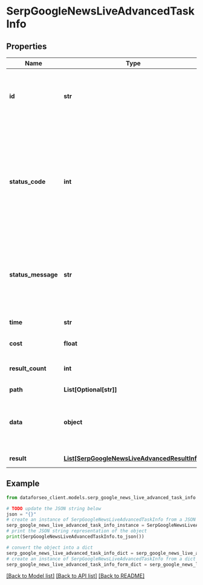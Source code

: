 # SerpGoogleNewsLiveAdvancedTaskInfo


## Properties

Name | Type | Description | Notes
------------ | ------------- | ------------- | -------------
**id** | **str** | task identifier unique task identifier in our system in the UUID format | [optional] 
**status_code** | **int** | status code of the task generated by DataForSEO, can be within the following range: 10000-60000 you can find the full list of the response codes here | [optional] 
**status_message** | **str** | informational message of the task you can find the full list of general informational messages here | [optional] 
**time** | **str** | execution time, seconds | [optional] 
**cost** | **float** | total tasks cost, USD | [optional] 
**result_count** | **int** | number of elements in the result array | [optional] 
**path** | **List[Optional[str]]** | URL path | [optional] 
**data** | **object** | contains the same parameters that you specified in the POST request | [optional] 
**result** | [**List[SerpGoogleNewsLiveAdvancedResultInfo]**](SerpGoogleNewsLiveAdvancedResultInfo.md) | array of results | [optional] 

## Example

```python
from dataforseo_client.models.serp_google_news_live_advanced_task_info import SerpGoogleNewsLiveAdvancedTaskInfo

# TODO update the JSON string below
json = "{}"
# create an instance of SerpGoogleNewsLiveAdvancedTaskInfo from a JSON string
serp_google_news_live_advanced_task_info_instance = SerpGoogleNewsLiveAdvancedTaskInfo.from_json(json)
# print the JSON string representation of the object
print(SerpGoogleNewsLiveAdvancedTaskInfo.to_json())

# convert the object into a dict
serp_google_news_live_advanced_task_info_dict = serp_google_news_live_advanced_task_info_instance.to_dict()
# create an instance of SerpGoogleNewsLiveAdvancedTaskInfo from a dict
serp_google_news_live_advanced_task_info_form_dict = serp_google_news_live_advanced_task_info.from_dict(serp_google_news_live_advanced_task_info_dict)
```
[[Back to Model list]](../README.md#documentation-for-models) [[Back to API list]](../README.md#documentation-for-api-endpoints) [[Back to README]](../README.md)


